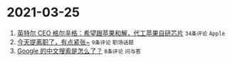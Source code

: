 # 2021-03-25

1. [英特尔 CEO 格尔辛格：希望跟苹果和解，代工苹果自研芯片](https://www.v2ex.com/t/764844) `34条评论` `Apple`
1. [今天提离职了，有点紧张~](https://www.v2ex.com/t/764849) `9条评论` `职场话题`
1. [Google 的中文搜索是怎么了？](https://www.v2ex.com/t/764850) `8条评论` `问与答`
